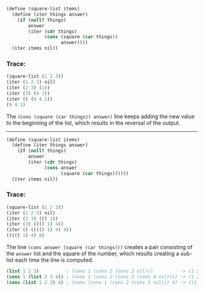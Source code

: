 ```scm
(define (square-list items)
  (define (iter things answer)
    (if (null? things)
        answer
        (iter (cdr things)
              (cons (square (car things))
                    answer))))
  (iter items nil))
```

### Trace:

```scm
(square-list (1 2 3))
(iter (1 2 3) nil)
(iter (2 3) (1))
(iter (3) (4 1))
(iter () (9 4 1))
(9 4 1)
```

The `(cons (square (car things)) answer)` line keeps adding the new value to the beginning of the list, which results in the reversal of the output.

---

```scm
(define (square-list items)
  (define (iter things answer)
    (if (null? things)
        answer
        (iter (cdr things)
              (cons answer
                    (square (car things))))))
  (iter items nil))
```

### Trace:

```scm
(square-list (1 2 3))
(iter (1 2 3) nil)
(iter (2 3) (() 1))
(iter (3) ((() 1) 4))
(iter () (((() 1) 4) 9))
(((() 1) 4) 9)
```

The line `(cons answer (square (car things)))` creates a pair consisting of the `answer` list and the square of the number, which results creating a sub-list each time the line is computed.

```scm
(list 1 2 3)          ; (cons 1 (cons 2 (cons 3 nil)))          -> (1 2 3)
(cons 1 (list 2 3 4)) ; (cons 1 (cons 2 (cons 3 (cons 4 nil)))) -> (1 2 3 4)
(cons (list 1 2 3) 4) ; (cons (cons 1 (cons 2 (cons 3 nil))) 4) -> ((1 2 3) 4)
```